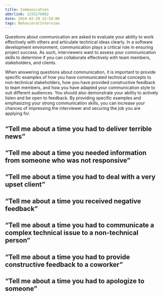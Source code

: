```yaml
---
title: Communication
abbrlink: 1255276062
date: 2024-02-29 22:54:00
tags: BehavioralInterview
---
```

Questions about communication are asked to evaluate your ability to work effectively with others and articulate technical ideas clearly. In a software development environment, communication plays a critical role in ensuring project success. As such, interviewers want to assess your communication skills to determine if you can collaborate effectively with team members, stakeholders, and clients.

When answering questions about communication, it is important to provide specific examples of how you have communicated technical concepts to non-technical stakeholders, how you have provided constructive feedback to team members, and how you have adapted your communication style to suit different audiences. You should also demonstrate your ability to actively listen and be open to feedback. By providing specific examples and emphasizing your strong communication skills, you can increase your chances of impressing the interviewer and securing the job you are applying for.
<!--more-->

## “Tell me about a time you had to deliver terrible news”

## “Tell me about a time you needed information from someone who was not responsive”

## “Tell me about a time you had to deal with a very upset client”

## “Tell me about a time you received negative feedback”

## “Tell me about a time you had to communicate a complex technical issue to a non-technical person”

## “Tell me about a time you had to provide constructive feedback to a coworker”

## “Tell me about a time you had to apologize to someone”
